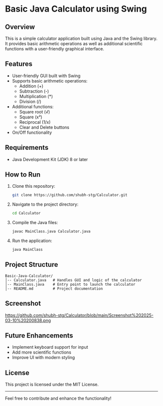 # Basic Java Calculator using Swing

## Overview

This is a simple calculator application built using Java and the Swing library. It provides basic arithmetic operations as well as additional scientific functions with a user-friendly graphical interface.

## Features

- User-friendly GUI built with Swing
- Supports basic arithmetic operations:
  - Addition (+)
  - Subtraction (-)
  - Multiplication (\*)
  - Division (/)
- Additional functions:
  - Square root (√)
  - Square (x²)
  - Reciprocal (1/x)
  - Clear and Delete buttons
- On/Off functionality

## Requirements

- Java Development Kit (JDK) 8 or later

## How to Run

1. Clone this repository:
   ```sh
   git clone https://github.com/shubh-stg/Calculator.git
   ```
2. Navigate to the project directory:
   ```sh
   cd Calculator
   ```
3. Compile the Java files:
   ```sh
   javac MainClass.java Calculator.java
   ```
4. Run the application:
   ```sh
   java MainClass
   ```

## Project Structure

```
Basic-Java-Calculator/
│-- Calculator.java   # Handles GUI and logic of the calculator
│-- MainClass.java    # Entry point to launch the calculator
│-- README.md         # Project documentation
```

## Screenshot

https://github.com/shubh-stg/Calculator/blob/main/Screenshot%202025-03-10%20200838.png


## Future Enhancements

- Implement keyboard support for input
- Add more scientific functions
- Improve UI with modern styling

## License

This project is licensed under the MIT License.

---

Feel free to contribute and enhance the functionality!

